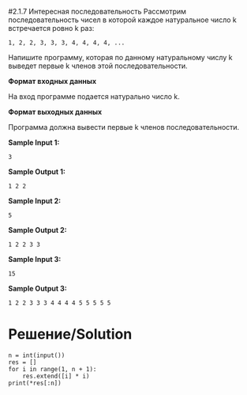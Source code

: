 #2.1.7 Интересная последовательность
Рассмотрим последовательность чисел в которой каждое натуральное число k встречается ровно k раз:
```
1, 2, 2, 3, 3, 3, 4, 4, 4, 4, ...
```
Напишите программу, которая по данному натуральному числу k выведет первые k членов этой последовательности.

**Формат входных данных**

На вход программе подается натурально число k.

**Формат выходных данных**

Программа должна вывести первые k членов последовательности.

**Sample Input 1:**
```
3
```
**Sample Output 1:**
```
1 2 2
```
**Sample Input 2:**
```
5
```
**Sample Output 2:**
```
1 2 2 3 3
```
**Sample Input 3:**
```
15
```
**Sample Output 3:**
```
1 2 2 3 3 3 4 4 4 4 5 5 5 5 5
```
# Решение/Solution

```
n = int(input())
res = []
for i in range(1, n + 1):
    res.extend([i] * i)
print(*res[:n])
```
